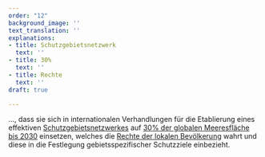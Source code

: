 ```yaml
---
order: "12"
background_image: ''
text_translation: ''
explanations:
- title: Schutzgebietsnetzwerk
  text: ''
- title: 30%
  text: ''
- title: Rechte
  text: ''
draft: true

---
```

…, dass sie sich in internationalen Verhandlungen für die Etablierung eines effektiven [Schutzgebietsnetzwerkes](# "Schutzgebietsnetzwerk") auf [30% der globalen Meeresfläche bis 2030](# "30%") einsetzen, welches die [Rechte der lokalen Bevölkerung](# "Rechte") wahrt und diese in die Festlegung gebietsspezifischer Schutzziele einbezieht.